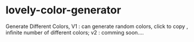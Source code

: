 # lovely-color-generator
Generate Different Colors,
V1 : can generate random colors, click to copy , infinite number of different colors;
v2 : comming soon....



